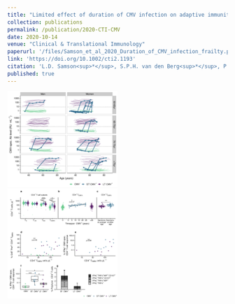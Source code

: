 ```yaml
---
title: "Limited effect of duration of CMV infection on adaptive immunity and frailty: insights from a 27-year-long longitudinal study"
collection: publications
permalink: /publication/2020-CTI-CMV
date: 2020-10-14
venue: "Clinical & Translational Immunology"
paperurl: '/files/Samson_et_al_2020_Duration_of_CMV_infection_frailty.pdf'
link: 'https://doi.org/10.1002/cti2.1193'
citation: 'L.D. Samson<sup>*</sup>, S.P.H. van den Berg<sup>*</sup>, P.M. Engelfriet, A.M.H. Boots, M. Hendriks, L.G.H. de Rond , M. de Zeeuw-Brouwer, W.M.M. Verschuren, J.A.M. Borghans, A.M. Buisman<sup>#</sup>, Debbie van Baarle<sup>#</sup>, Limited effect of duration of CMV infection on adaptive immunity and frailty: insights from a 27-year-long longitudinal study, Clinical & Translational Immunology 2020, DOI: 10.1002/cti2.1193'
published: true
---
```



<img src="/images/ch5-fig-1b.png" width="50%"> <img src="/images/ch5-fig4-CD8.png" width="50%">
